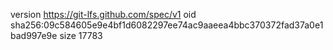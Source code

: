 version https://git-lfs.github.com/spec/v1
oid sha256:09c584605e9e4bf1d6082297ee74ac9aaeea4bbc370372fad37a0e1bad997e9e
size 17783

